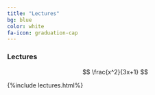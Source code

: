 ```yaml
---
title: "Lectures"
bg: blue
color: white
fa-icon: graduation-cap
---
```


### Lectures

<script type="math/tex">
x^3+2x+1
</script>

$$
\frac{x^2}{3x+1}
$$

{%include lectures.html%}



